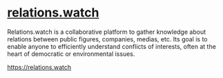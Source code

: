 # [relations.watch](https://relations.watch)

Relations.watch is a collaborative platform to gather knowledge about relations between public figures, companies, medias, etc. Its goal is to enable anyone to efficiently understand conflicts of interests, often at the heart of democratic or environmental issues.

https://relations.watch
